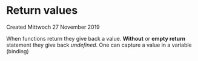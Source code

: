 # Return values
Created Mittwoch 27 November 2019

When functions return they give back a value. **Without**  or **empty return** statement they give back *undefined*.
One can capture a value in a variable (binding)

